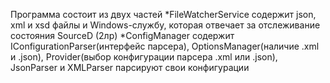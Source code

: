 Программа состоит из двух частей
 *FileWatcherService содержит json, xml и xsd файлы и Windows-службу, которая отвечает за отслеживание состояния SourceD (2лр)
 *ConfigManager содержит IConfigurationParser(интерфейс парсера), OptionsManager(наличие .xml и .json), Provider(выбор конфигурации парсера .xml или .json), JsonParser и XMLParser парсируют свои конфигурации 